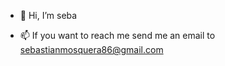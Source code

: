 - 👋 Hi, I’m seba

- 📫 If you want to reach me send me an email to sebastianmosquera86@gmail.com

<!---
sebamosquera/sebamosquera is a ✨ special ✨ repository because its `README.md` (this file) appears on your GitHub profile.
You can click the Preview link to take a look at your changes.
--->
